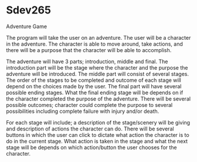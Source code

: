 # Sdev265
Adventure Game 

The program will take the user on an adventure. The user will be a character in the adventure.  The character is able to move around, take actions, and there will be a purpose that the character will be able to accomplish.
 
The adventure will have 3 parts; introduction, middle and final.  The introduction part will be the stage where the character and the purpose the adventure will be introduced.  The middle part will consist of several stages.  The order of the stages to be completed and outcome of each stage will depend on the choices made by the user.  The final part will have several possible ending stages.  What the final ending stage will be depends on if the character completed the purpose of the adventure.  There will be several possible outcomes; character could complete the purpose to several possibilities including complete failure with injury and/or death.
 
For each stage will include; a description of the stage/scenery will be giving and description of actions the character can do.  There will be several buttons in which the user can click to dictate what action the character is to do in the current stage.  What action is taken in the stage and what the next stage will be depends on which action/button the user chooses for the character. 
